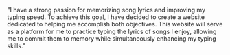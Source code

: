 "I have a strong passion for memorizing song lyrics and improving my typing speed. To achieve this goal, I have decided to create a website dedicated to helping me accomplish both objectives. This website will serve as a platform for me to practice typing the lyrics of songs I enjoy, allowing me to commit them to memory while simultaneously enhancing my typing skills."
